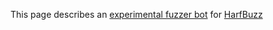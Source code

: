 This page describes an [experimental fuzzer bot](http://http://104.154.55.176/) for [HarfBuzz](harfbuzz.org)


